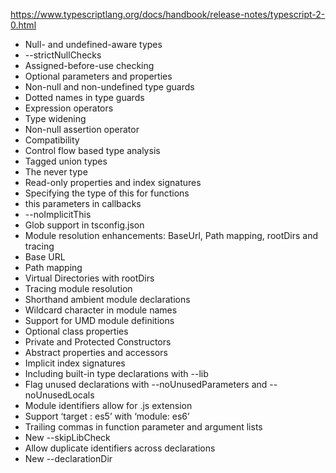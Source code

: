 
https://www.typescriptlang.org/docs/handbook/release-notes/typescript-2-0.html

- Null- and undefined-aware types
- --strictNullChecks
- Assigned-before-use checking
- Optional parameters and properties
- Non-null and non-undefined type guards
- Dotted names in type guards
- Expression operators
- Type widening
- Non-null assertion operator
- Compatibility
- Control flow based type analysis
- Tagged union types
- The never type
- Read-only properties and index signatures
- Specifying the type of this for functions
- this parameters in callbacks
- --noImplicitThis
- Glob support in tsconfig.json
- Module resolution enhancements: BaseUrl, Path mapping, rootDirs and tracing
- Base URL
- Path mapping
- Virtual Directories with rootDirs
- Tracing module resolution
- Shorthand ambient module declarations
- Wildcard character in module names
- Support for UMD module definitions
- Optional class properties
- Private and Protected Constructors
- Abstract properties and accessors
- Implicit index signatures
- Including built-in type declarations with --lib
- Flag unused declarations with --noUnusedParameters and --noUnusedLocals
- Module identifiers allow for .js extension
- Support ‘target : es5’ with ‘module: es6’
- Trailing commas in function parameter and argument lists
- New --skipLibCheck
- Allow duplicate identifiers across declarations
- New --declarationDir
